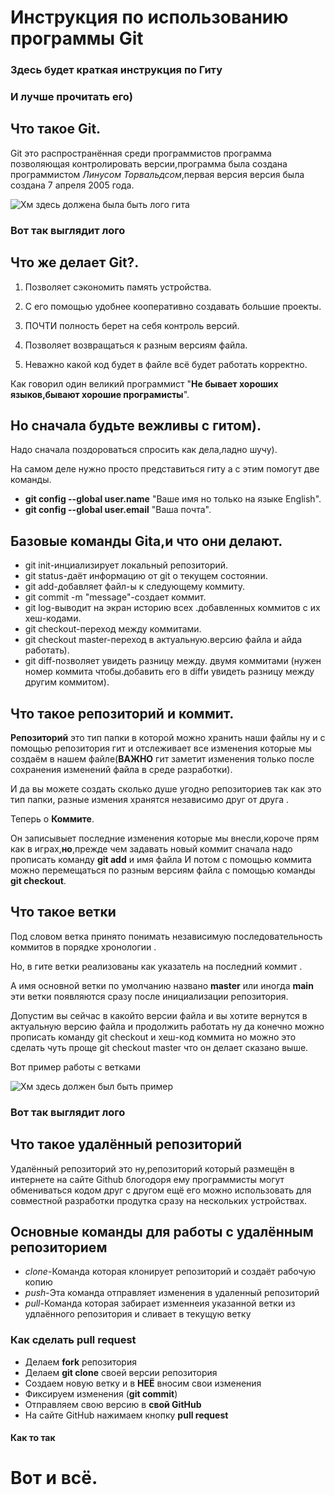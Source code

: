# Инструкция по использованию программы Git

### Здесь будет краткая инструкция по Гиту

### И лучше прочитать его)

## Что такое Git.

Git это распространённая среди программистов программа позволяющая контролировать версии,программа была создана программистом _Линусом Торвальдсом_,первая версия версия была создана 7 апреля 2005 года.

![Хм здесь должена была быть лого гита](Gitlogo.png)

### Вот так выглядит лого


## Что же делает Git?.

1. Позволяет сэкономить память устройства.

2. С его помощью удобнее кооперативно создавать большие проекты.

3. ПОЧТИ полность берет на себя контроль версий. 

4. Позволяет возвращаться к разным версиям файла.

5. Неважно какой код будет в файле всё будет работать корректно.

Как говорил один великий программист "**Не бывает хороших языков,бывают хорошие програмисты**".

## Но сначала будьте вежливы с гитом).

Надо сначала поздороваться спросить как дела,ладно шучу).

 На самом деле нужно просто представиться гиту а с этим помогут две команды.

 * **git config --global user.name** "Ваше имя но только на языке English".
 * **git config --global user.email** "Ваша почта".

## Базовые команды Gitа,и что они делают.

* git init-инциализирует локальный репозиторий.
* git status-даёт информацию от git о текущем состоянии.
* git add-добавляет файл-ы к следующему коммиту.
* git commit -m "message"-создает коммит.
* git log-выводит на экран историю всех .добавленных коммитов с их хеш-кодами.
* git checkout-переход между коммитами.
* git checkout master-переход в актуальную.версию файла и айда работать).
* git diff-позволяет увидеть разницу между. двумя коммитами (нужен номер коммита чтобы.добавить его в diffи увидеть разницу между другим коммитом).

## Что такое репозиторий и коммит.
**Репозиторий** это тип папки в которой можно хранить наши файлы ну и с помощью репозитория гит и отслеживает все изменения которые мы создаём в нашем файле(**ВАЖНО** гит заметит изменения только после сохранения изменений файла в среде разработки).

И да вы можете создать сколько душе угодно репозиториев так как это тип папки, разные измения хранятся независимо друг от друга .

Теперь о **Коммите**.

Он записывыет последние изменения которые мы внесли,короче прям как в играх,**но**,прежде чем задавать новый коммит сначала надо прописать команду **git add** и имя файла
И потом с помощью коммита можно перемещаться по разным версиям файла с помощью команды **git checkout**.

## Что такое ветки

Под словом ветка принято понимать независимую последовательность коммитов в порядке хронологии .

Но, в гите ветки реализованы как указатель на последний коммит .

А имя основной ветки по умолчанию названо **master** или иногда **main** эти ветки появляются сразу после инициализации репозитория.

Допустим вы сейчас в какойто версии файла и вы хотите вернутся в актуальную версию файла и продолжить работать ну да конечно можно прописать команду git checkout и хеш-код коммита но можно это сделать чуть проще git checkout master что он делает сказано выше.

Вот пример работы с ветками

![Хм здесь должен был быть пример](branch_work.png)

### Вот так выглядит лого

## Что такое удалённый репозиторий
Удалённый репозиторий это ну,репозиторий который размещён в интернете на сайте Github
блогодоря ему программисты могут обмениваться кодом друг с другом ещё его можно использовать для совместной разработки продутка сразу на нескольких устройствах.

## Основные команды для работы с удалённым репозиторием

* _clone_-Команда которая клонирует репозиторий и создаёт рабочую копию
* _push_-Эта команда отправляет изменения в удаленный репозиторий 
* _pull_-Команда которая забирает изменнеия указанной ветки из удлаённого репозитория и сливает в текущую ветку 

### Как сделать pull request

* Делаем **fork** репозитория 
* Делаем **git clone** своей версии репозитория
* Создаем новую ветку и в **НЕЁ** вносим свои изменения
* Фиксируем изменения (**git commit**)
* Отправляем свою версию в **свой GitHub**
* На сайте GitHub нажимаем кнопку **pull request**




#### Как то так

# Вот и всё. 